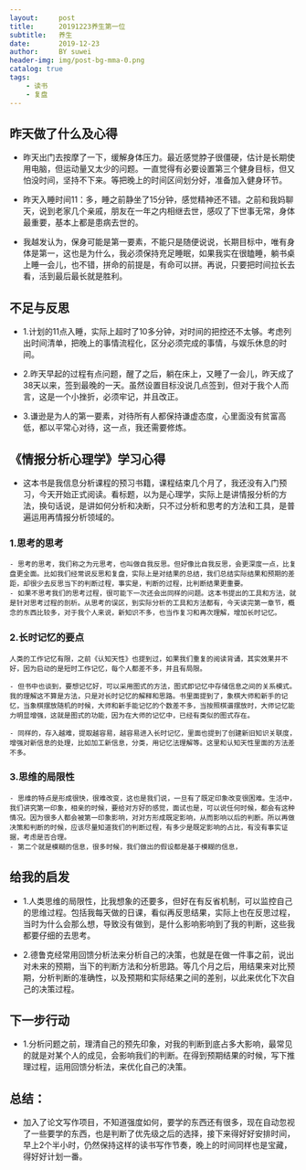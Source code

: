 ```yaml
---
layout:     post
title:      20191223养生第一位
subtitle:   养生
date:       2019-12-23
author:     BY suwei
header-img: img/post-bg-mma-0.png
catalog: true
tags:
    - 读书
    - 复盘
---
```


## 昨天做了什么及心得
  - 昨天出门去按摩了一下，缓解身体压力。最近感觉脖子很僵硬，估计是长期使用电脑，但运动量又太少的问题。一直觉得有必要设置第三个健身目标，但又怕没时间，坚持不下来。等把晚上的时间区间划分好，准备加入健身环节。

  - 昨天入睡时间11：多，睡之前静坐了15分钟，感觉精神还不错。之前和我妈聊天，说到老家几个亲戚，朋友在一年之内相继去世，感叹了下世事无常，身体最重要，基本上都是患病去世的。

  - 我越发认为，保身可能是第一要素，不能只是随便说说，长期目标中，唯有身体是第一，这也是为什么，我必须保持充足睡眠，如果我实在很瞌睡，躺书桌上睡一会儿，也不错，拼命的前提是，有命可以拼。再说，只要把时间拉长去看，活到最后最长就是胜利。

## 不足与反思
  - 1.计划的11点入睡，实际上超时了10多分钟，对时间的把控还不太够。考虑列出时间清单，把晚上的事情流程化，区分必须完成的事情，与娱乐休息的时间。

  - 2.昨天早起的过程有点问题，醒了之后，躺在床上，又睡了一会儿，昨天成了38天以来，签到最晚的一天。虽然设置目标没说几点签到，但对于我个人而言，这是一个小挫折，必须牢记，并且改正。

  - 3.谦逊是为人的第一要素，对待所有人都保持谦虚态度，心里面没有贫富高低，都以平常心对待，这一点，我还需要修炼。

## 《情报分析心理学》学习心得
  - 这本书是我信息分析课程的预习书籍，课程结束几个月了，我还没有入门预习，今天开始正式阅读。看标题，以为是心理学，实际上是讲情报分析的方法，换句话说，是讲如何分析和决断，只不过分析和思考的方法和工具，是普遍运用再情报分析领域的。

### 1.思考的思考
    - 思考的思考，我们称之为元思考，也叫做自我反思。但好像比自我反思，会更深度一点，比复盘更全面。比如我们经常说反思和复盘，实际上是对结果的总结，我们总结实际结果和预期的差距，却很少去反思当下的判断过程，事实是，判断的过程，比判断结果更重要。
    - 如果不思考我们的思考过程，很可能下一次还会出同样的问题。这本书提出的工具和方法，就是针对思考过程的剖析。从思考的误区，到实际分析的工具和方法都有，今天读完第一章节，概念的东西比较多，对于我个人来说，新知识不多，也当作复习和再次理解，增加长时记忆。

### 2.长时记忆的要点
    人类的工作记忆有限，之前《认知天性》也提到过，如果我们重复的阅读背诵，其实效果并不好，因为启动的是短时工作记忆，每个人都差不多，并且有局限。
    
    - 但书中也谈到，要想记忆好，可以采用图式的方法，图式即记忆中存储信息之间的关系模式。我的理解这不算是方法，只是对长时记忆的解释和思路。书里面提到了，象棋大师和新手的记忆，当象棋摆放随机的时候，大师和新手能记忆的个数差不多，当按照棋谱摆放时，大师记忆能力明显增强，这就是图式的功能，因为在大师的记忆中，已经有类似的图式存在。
    
    - 同样的，存入越难，提取越容易，越容易进入长时记忆，里面也提到了创建新旧知识关联度，增强对新信息的处理，比如加工新信息，分类，用记忆法理解等。这里和认知天性里面的方法差不多。

### 3.思维的局限性
    - 思维的特点是形成很快，很难改变，这也是我们说，一旦有了既定印象改变很困难。生活中，我们讲究第一印象，相亲的时候，要给对方好的感觉，面试也是，可以说任何时候，都会有这种情况。因为很多人都会被第一印象影响，对对方形成既定影响，从而影响以后的判断。所以再做决策和判断的时候，应该尽量知道我们的判断过程，有多少是既定影响的占比，有没有事实证据，考虑是否合理。
    - 第二个就是模糊的信息，很多时候，我们做出的假设都是基于模糊的信息，

## 给我的启发
  - 1.人类思维的局限性，比我想象的还要多，但好在有反省机制，可以监控自己的思维过程。包括我每天做的日课，看似再反思结果，实际上也在反思过程，当时为什么会那么想，导致没有做到，是什么影响影响到了我的判断，这些我都要仔细的去思考。

  - 2.德鲁克经常用回馈分析法来分析自己的决策，也就是在做一件事之前，说出对未来的预期，当下的判断方法和分析思路。等几个月之后，用结果来对比预期，分析判断的准确性，以及预期和实际结果之间的差别，以此来优化下次自己的决策过程。

## 下一步行动
  - 1.分析问题之前，理清自己的预先印象，对我的判断到底占多大影响，最常见的就是对某个人的成见，会影响我们的判断。在得到预期结果的时候，写下推理过程，运用回馈分析法，来优化自己的决策。

## 总结：
  - 加入了论文写作项目，不知道强度如何，要学的东西还有很多，现在自动忽视了一些要学的东西，也是判断了优先级之后的选择，接下来得好好安排时间，早上2个半小时，仍然保持这样的读书写作节奏，晚上的时间同样也是宝藏，得好好计划一番。